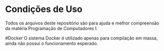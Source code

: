 # Condições de Uso
Todos os arquivos deste repositório são para ajuda e melhor compreensão da matéria Programação de Computadores I.

#Docker
O sistema Docker é utilizado apenas para compilação em massa, ainda não possui o funcionamento esperado.
